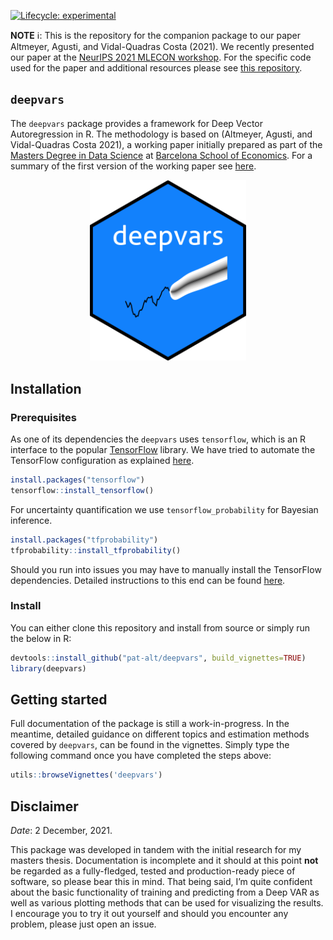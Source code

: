 
<!-- README.md is generated from README.Rmd. Please edit that file -->
<!-- badges: start -->

[![Lifecycle:
experimental](https://img.shields.io/badge/lifecycle-experimental-orange.svg)](https://www.tidyverse.org/lifecycle/#experimental)
<!-- badges: end -->

**NOTE** ℹ️: This is the repository for the companion package to our
paper Altmeyer, Agusti, and Vidal-Quadras Costa (2021). We recently
presented our paper at the [NeurIPS 2021 MLECON
workshop](https://nips.cc/Conferences/2021/ScheduleMultitrack?event=21847).
For the specific code used for the paper and additional resources please
see [this repository](https://github.com/pat-alt/deepvarsMacro).

## `deepvars`

The `deepvars` package provides a framework for Deep Vector
Autoregression in R. The methodology is based on (Altmeyer, Agusti, and
Vidal-Quadras Costa 2021), a working paper initially prepared as part of
the [Masters Degree in Data
Science](https://bse.eu/study/masters-programs/data-science-methodology)
at [Barcelona School of Economics](https://bse.eu). For a summary of the
first version of the working paper see
[here](https://thevoice.bse.eu/2021/09/16/deep-vector-autoregression-for-macroeconomic-data/).

<p align="center">
<img src="www/hex.png" style="width: 250px;" />
</p>

## Installation

### Prerequisites

As one of its dependencies the `deepvars` uses `tensorflow`, which is an
R interface to the popular [TensorFlow](https://www.tensorflow.org)
library. We have tried to automate the TensorFlow configuration as
explained
[here](https://rstudio.github.io/reticulate/articles/python_dependencies.html).

``` r
install.packages("tensorflow")
tensorflow::install_tensorflow()
```

For uncertainty quantification we use `tensorflow_probability` for
Bayesian inference.

``` r
install.packages("tfprobability")
tfprobability::install_tfprobability()
```

Should you run into issues you may have to manually install the
TensorFlow dependencies. Detailed instructions to this end can be found
[here](https://tensorflow.rstudio.com/installation/).

### Install

You can either clone this repository and install from source or simply
run the below in R:

``` r
devtools::install_github("pat-alt/deepvars", build_vignettes=TRUE)
library(deepvars)
```

## Getting started

Full documentation of the package is still a work-in-progress. In the
meantime, detailed guidance on different topics and estimation methods
covered by `deepvars`, can be found in the vignettes. Simply type the
following command once you have completed the steps above:

``` r
utils::browseVignettes('deepvars')
```

## Disclaimer

*Date*: 2 December, 2021.

This package was developed in tandem with the initial research for my
masters thesis. Documentation is incomplete and it should at this point
**not** be regarded as a fully-fledged, tested and production-ready
piece of software, so please bear this in mind. That being said, I’m
quite confident about the basic functionality of training and predicting
from a Deep VAR as well as various plotting methods that can be used for
visualizing the results. I encourage you to try it out yourself and
should you encounter any problem, please just open an issue.
